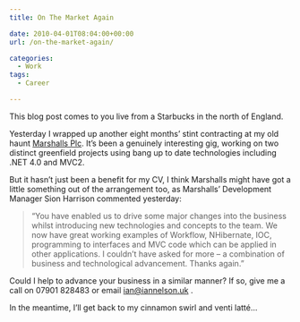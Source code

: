 ```yaml
---
title: On The Market Again

date: 2010-04-01T08:04:00+00:00
url: /on-the-market-again/

categories:
  - Work
tags:
  - Career

---
```

This blog post comes to you live from a Starbucks in the north of England.

Yesterday I wrapped up another eight months’ stint contracting at my old haunt [Marshalls Plc][1]. It’s been a genuinely interesting gig, working on two distinct greenfield projects using bang up to date technologies including .NET 4.0 and MVC2.

But it hasn’t just been a benefit for my CV, I think Marshalls might have got a little something out of the arrangement too, as Marshalls’ Development Manager Sion Harrison commented yesterday:

> “You have enabled us to drive some major changes into the business whilst introducing new technologies and concepts to the team. We now have great working examples of Workflow, NHibernate, IOC, programming to interfaces and MVC code which can be applied in other applications. I couldn’t have asked for more – a combination of business and technological advancement. Thanks again.”

Could I help to advance your business in a similar manner? If so, give me a call on 07901 828483 or email <ian@iannelson.uk> .

In the meantime, I’ll get back to my cinnamon swirl and venti latté…

 [1]: http://www.marshalls.com/